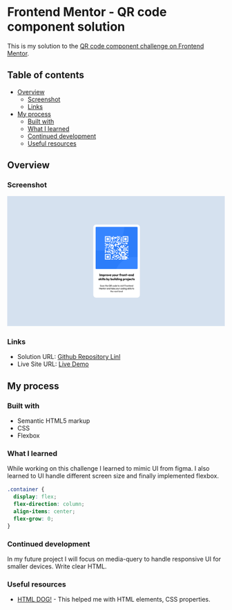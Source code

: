 # Frontend Mentor - QR code component solution

This is my solution to the [QR code component challenge on Frontend Mentor](https://www.frontendmentor.io/challenges/qr-code-component-iux_sIO_H).

## Table of contents

- [Overview](#overview)
  - [Screenshot](#screenshot)
  - [Links](#links)
- [My process](#my-process)
  - [Built with](#built-with)
  - [What I learned](#what-i-learned)
  - [Continued development](#continued-development)
  - [Useful resources](#useful-resources)

## Overview

### Screenshot

![](./images/Screenshot_QR%20code%20component.png)

### Links

- Solution URL: [Github Repository Linl](https://github.com/PhazeAnkit/QR_Code)
- Live Site URL: [Live Demo](https://phazeankit.github.io/QR_Code/)

## My process

### Built with

- Semantic HTML5 markup
- CSS
- Flexbox

### What I learned

While working on this challenge I learned to mimic UI from figma. I also learned to UI handle different screen size and finally implemented flexbox.

```css
.container {
  display: flex;
  flex-direction: column;
  align-items: center;
  flex-grow: 0;
}
```

### Continued development

In my future project I will focus on media-query to handle responsive UI for smaller devices. Write clear HTML.

### Useful resources

- [HTML DOG!](https://www.htmldog.com/) - This helped me with HTML elements, CSS properties.
